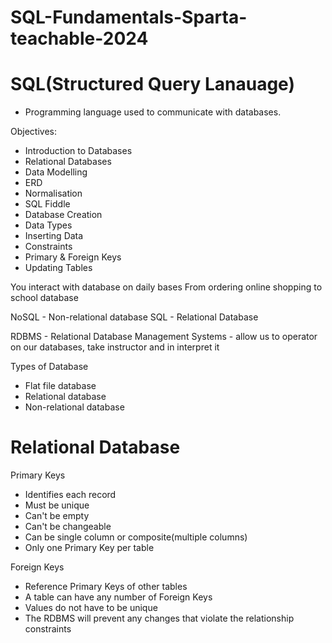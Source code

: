 # SQL-Fundamentals-Sparta-teachable-2024

# SQL(Structured Query Lanauage) 
- Programming language used to communicate with databases.

Objectives:
- Introduction to Databases
- Relational Databases
- Data Modelling
- ERD
- Normalisation
- SQL Fiddle
- Database Creation
- Data Types
- Inserting Data
- Constraints
- Primary & Foreign Keys
- Updating Tables


You interact with database on daily bases
From ordering online shopping to school database

NoSQL - Non-relational database
SQL - Relational Database

RDBMS - Relational Database Management Systems - allow us to operator on our databases, take instructor and in interpret it

Types of Database
- Flat file database
- Relational database
- Non-relational database

# Relational Database

Primary Keys
- Identifies each record
- Must be unique
- Can't be empty
- Can't be changeable
- Can be single column or composite(multiple columns)
- Only one Primary Key per table

Foreign Keys
- Reference Primary Keys of other tables
- A table can have any number of Foreign Keys
- Values do not have to be unique
- The RDBMS will prevent any changes that violate the relationship constraints

